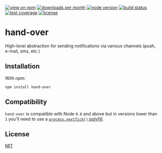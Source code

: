 [![view on npm](http://img.shields.io/npm/v/hand-over.svg?style=flat-square)](https://www.npmjs.com/package/hand-over)
[![downloads per month](http://img.shields.io/npm/dm/hand-over.svg?style=flat-square)](https://www.npmjs.com/package/hand-over)
[![node version](https://img.shields.io/badge/node-%3E=0.8-brightgreen.svg?style=flat-square)](https://nodejs.org/download)
[![build status](https://img.shields.io/travis/schwarzkopfb/hand-over.svg?style=flat-square)](https://travis-ci.org/schwarzkopfb/hand-over)
[![test coverage](https://img.shields.io/coveralls/schwarzkopfb/hand-over.svg?style=flat-square)](https://coveralls.io/github/schwarzkopfb/hand-over)
[![license](https://img.shields.io/npm/l/hand-over.svg?style=flat-square)](https://github.com/schwarzkopfb/hand-over/blob/master/LICENSE)

# hand-over

High-level abstraction for sending notifications via various channels (push, e-mail, sms, etc.)

## Installation

With npm:

    npm install hand-over

## Compatibility

`hand-over` is compatible with Node `0.8` and above but in versions lower than `1` you'll need to use a [`process.nextTick()` polyfill](https://npm.im/process.nexttick).

## License

[MIT](/LICENSE)
